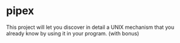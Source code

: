 # pipex
This project will let you discover in detail a UNIX mechanism that you already know by using it in your program. (with bonus)
